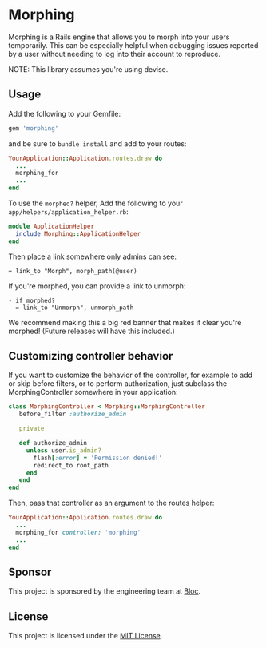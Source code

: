 # Morphing

Morphing is a Rails engine that allows you to morph into your users temporarily. This can be especially helpful when debugging issues reported by a user without needing to log into their account to reproduce.

NOTE: This library assumes you're using devise.

## Usage

Add the following to your Gemfile:

```ruby
gem 'morphing'
```

and be sure to ```bundle install``` and add to your routes:

```ruby
YourApplication::Application.routes.draw do
  ...
  morphing_for
  ...
end
```

To use the ```morphed?``` helper, Add the following to your ```app/helpers/application_helper.rb```:

```ruby
module ApplicationHelper
  include Morphing::ApplicationHelper
end
```

Then place a link somewhere only admins can see:

```
= link_to "Morph", morph_path(@user)
```

If you're morphed, you can provide a link to unmorph:

```haml
- if morphed?
  = link_to "Unmorph", unmorph_path
```

We recommend making this a big red banner that makes it clear you're morphed! (Future releases will have this included.)

## Customizing controller behavior

If you want to customize the behavior of the controller, for example to add or skip before filters, or to perform authorization, just subclass the MorphingController somewhere in your application:

```ruby
class MorphingController < Morphing::MorphingController
   before_filter :authorize_admin

   private

   def authorize_admin
     unless user.is_admin?
       flash[:error] = 'Permission denied!'
       redirect_to root_path
     end
   end
end
```

Then, pass that controller as an argument to the routes helper:

```ruby
YourApplication::Application.routes.draw do
  ...
  morphing_for controller: 'morphing'
  ...
end
```

## Sponsor

This project is sponsored by the engineering team at [Bloc](https://www.bloc.io).

## License

This project is licensed under the [MIT License](MIT-LICENSE).
